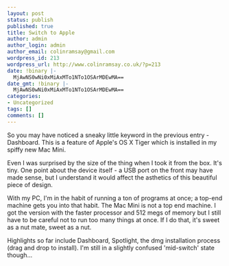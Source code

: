 ```yaml
---
layout: post
status: publish
published: true
title: Switch to Apple
author: admin
author_login: admin
author_email: colinramsay@gmail.com
wordpress_id: 213
wordpress_url: http://www.colinramsay.co.uk/?p=213
date: !binary |-
  MjAwNS0wNi0xMiAxMTo1NTo1OSArMDEwMA==
date_gmt: !binary |-
  MjAwNS0wNi0xMiAxMTo1NTo1OSArMDEwMA==
categories:
- Uncategorized
tags: []
comments: []
---
```

<p><title>Switch to Apple</title>So you may have noticed a sneaky little keyword in the previous entry - Dashboard. This is a feature of Apple's OS X Tiger which is installed in my spiffy new Mac Mini.</p>
<p>Even I was surprised by the size of the thing when I took it from the box. It's tiny. One point about the device itself - a USB port on the front may have made sense, but I understand it would affect the asthetics of this beautiful piece of design.</p>
<p>With my PC, I'm in the habit of running a ton of programs at once; a top-end machine gets you into that habit. The Mac Mini is not a top end machine. I got the version with the faster processor and 512 megs of memory but I still have to be careful not to run too many things at once. If I do that, it's sweet as a nut mate, sweet as a nut.</p>
<p>Highlights so far include Dashboard, Spotlight, the dmg installation process (drag and drop to install). I'm still in a slightly confused 'mid-switch' state though...</p>
